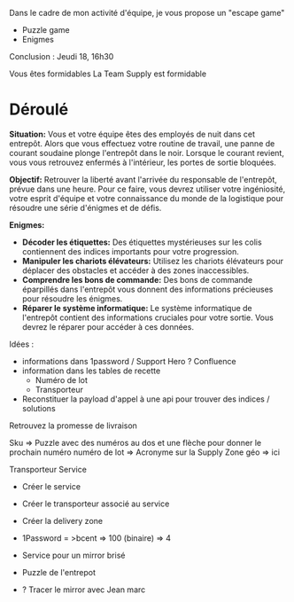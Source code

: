 Dans le cadre de mon activité d'équipe, je vous propose un "escape game"
- Puzzle game
- Enigmes

Conclusion : Jeudi 18, 16h30

Vous êtes formidables
La Team Supply est formidable

# Déroulé

**Situation:** Vous et votre équipe êtes des employés de nuit dans cet entrepôt. Alors que vous effectuez votre routine de travail, une panne de courant soudaine plonge l'entrepôt dans le noir. Lorsque le courant revient, vous vous retrouvez enfermés à l'intérieur, les portes de sortie bloquées.

**Objectif:** Retrouver la liberté avant l'arrivée du responsable de l'entrepôt, prévue dans une heure. Pour ce faire, vous devrez utiliser votre ingéniosité, votre esprit d'équipe et votre connaissance du monde de la logistique pour résoudre une série d'énigmes et de défis.

**Enigmes:**

- **Décoder les étiquettes:** Des étiquettes mystérieuses sur les colis contiennent des indices importants pour votre progression.
- **Manipuler les chariots élévateurs:** Utilisez les chariots élévateurs pour déplacer des obstacles et accéder à des zones inaccessibles.
- **Comprendre les bons de commande:** Des bons de commande éparpillés dans l'entrepôt vous donnent des informations précieuses pour résoudre les énigmes.
- **Réparer le système informatique:** Le système informatique de l'entrepôt contient des informations cruciales pour votre sortie. Vous devrez le réparer pour accéder à ces données.

Idées :

- informations dans 1password / Support Hero ? Confluence
- information dans les tables de recette
	- Numéro de lot
	- Transporteur
- Reconstituer la payload d'appel à une api pour trouver des indices / solutions

Retrouvez la promesse de livraison 

Sku => Puzzle avec des numéros au dos et une flèche pour donner le prochain numéro
numéro de lot => Acronyme sur la Supply
Zone géo => ici

Transporteur
Service
- Créer le service
- Créer le transporteur associé au service
- Créer la delivery zone

- 1Password = >bcent => 100 (binaire) => 4
- Service pour un mirror brisé
- Puzzle de l'entrepot
- ? Tracer le mirror avec Jean marc